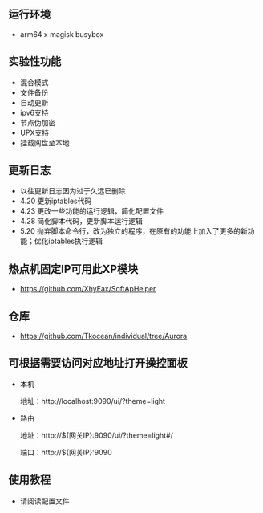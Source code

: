 ## 运行环境
- arm64 x magisk busybox

## 实验性功能

- 混合模式
- 文件备份
- 自动更新
- ipv6支持
- 节点伪加密
- UPX支持
- 挂载网盘至本地

## 更新日志

- 以往更新日志因为过于久远已删除
- 4.20 更新iptables代码
- 4.23 更改一些功能的运行逻辑，简化配置文件
- 4.28 简化脚本代码，更新脚本运行逻辑
- 5.20 抛弃脚本命令行，改为独立的程序，在原有的功能上加入了更多的新功能；优化iptables执行逻辑

## 热点机固定IP可用此XP模块
- https://github.com/XhyEax/SoftApHelper


## 仓库
- https://github.com/Tkocean/individual/tree/Aurora

## 可根据需要访问对应地址打开操控面板

- 本机

  地址：http://localhost:9090/ui/?theme=light

- 路由

  地址：http://${网关IP}:9090/ui/?theme=light#/

  端口：http://${网关IP}:9090

## 使用教程

- 请阅读配置文件
